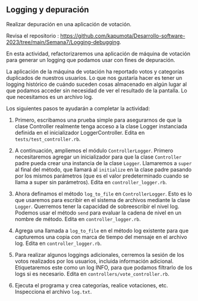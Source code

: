 ## Logging y depuración

Realizar depuración en una aplicación de votación. 

Revisa el repositorio : https://github.com/kapumota/Desarrollo-software-2023/tree/main/Semana7/Logging-debugging.

En esta actividad, refactorizaremos una aplicación de máquina de votación para generar un logging que podamos usar con fines de depuración. 

La aplicación de la máquina de votación ha reportado votos y categorías duplicados de nuestros usuarios. 
Lo que nos gustaría hacer es tener un logging histórico de cuándo suceden cosas almacenado en algún lugar al que podamos acceder sin necesidad de ver el resultado de la pantalla. Lo que necesitamos es un archivo log. 

Los siguientes pasos te ayudarán a completar la actividad: 

1. Primero, escribamos una prueba simple para asegurarnos de que la clase Controller realmente tenga acceso a la clase Logger instanciada definida en el inicializador LoggerController. Edita en `tests/test_controller.rb`.

2. A continuación, ampliemos el módulo `ControllerLogger`. Primero necesitaremos agregar un inicializador para que la clase `Controller` padre pueda crear una instancia de la clase `Logger`. Llamaremos a `super` al final del método, que llamará al `initialize` en la clase padre pasando por los mismos parámetros (que es el valor predeterminado cuando se llama a super sin parámetros). Edita en `controller_logger.rb`.

3. Ahora definamos el método `log_to_file` en `ControllerLogger`. Esto es lo que usaremos para escribir en el sistema de archivos mediante la clase `Logger`. Querremos tener la capacidad de sobreescribir el nivel log. Podemos usar el método `send` para evaluar la cadena de nivel en un nombre de método.  Edita en `controller_logger.rb`.

4. Agrega una llamada a `log_to_file` en el método log existente para que capturemos una copia con marca de tiempo del mensaje en el archivo log. Edita en `controller_logger.rb`.
5. Para realizar algunos loggings adicionales, cerremos la sesión de los votos realizados por los usuarios, incluida información adicional. Etiquetaremos este como un log INFO, para que podamos filtrarlo de los logs si es necesario. Edita en `controllers/vote_controller.rb`.
6. Ejecuta el programa y crea categorías, realice votaciones, etc. Inspecciona el archivo `log.txt`. 


